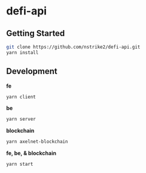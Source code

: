 # defi-api

## Getting Started

```sh
git clone https://github.com/nstrike2/defi-api.git
yarn install
```

## Development

**fe**
```sh
yarn client
```

**be**
```sh
yarn server
```

**blockchain**
```sh
yarn axelnet-blockchain
```

**fe, be, & blockchain**
```sh
yarn start
```